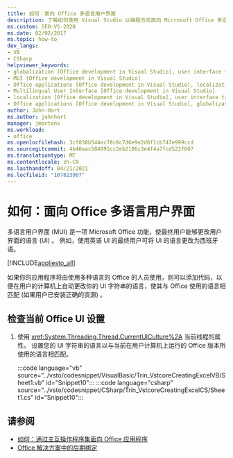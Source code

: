 ```yaml
---
title: 如何：面向 Office 多语言用户界面
description: 了解如何使用 Visual Studio 以编程方式面向 Microsoft Office 多语言用户界面。
ms.custom: SEO-VS-2020
ms.date: 02/02/2017
ms.topic: how-to
dev_langs:
- VB
- CSharp
helpviewer_keywords:
- globalization [Office development in Visual Studio], user interface targeting
- MUI [Office development in Visual Studio]
- Office applications [Office development in Visual Studio], localization
- Multilingual User Interface [Office development in Visual Studio]
- localization [Office development in Visual Studio], user interface targeting
- Office applications [Office development in Visual Studio], globalization
author: John-Hart
ms.author: johnhart
manager: jmartens
ms.workload:
- office
ms.openlocfilehash: 3cf838b544ec78c8c7d6e9e2d6f1cb747e999ccd
ms.sourcegitcommit: 4b40aac584991cc2eb2186c3e4f4a7fcd522f607
ms.translationtype: MT
ms.contentlocale: zh-CN
ms.lasthandoff: 04/21/2021
ms.locfileid: "107823907"
---
```

# <a name="how-to-target-the-office-multilingual-user-interface"></a>如何：面向 Office 多语言用户界面
  多语言用户界面 (MUI) 是一项 Microsoft Office 功能，使最终用户能够更改用户界面的语言 (UI) 。 例如，使用英语 UI 的最终用户可将 UI 的语言更改为西班牙语。

 [!INCLUDE[appliesto_all](../vsto/includes/appliesto-all-md.md)]

 如果你的应用程序将由使用多种语言的 Office 的人员使用，则可以添加代码，以便在用户的计算机上自动更改你的 UI 字符串的语言，使其与 Office 使用的语言相匹配 (如果用户已安装正确的资源) 。

## <a name="to-check-the-current-office-ui-setting"></a>检查当前 Office UI 设置

1. 使用 <xref:System.Threading.Thread.CurrentUICulture%2A> 当前线程的属性。 设置您的 UI 字符串的语言以与当前在用户计算机上运行的 Office 版本所使用的语言相匹配。

     :::code language="vb" source="../vsto/codesnippet/VisualBasic/Trin_VstcoreCreatingExcelVB/Sheet1.vb" id="Snippet10":::
     :::code language="csharp" source="../vsto/codesnippet/CSharp/Trin_VstcoreCreatingExcelCS/Sheet1.cs" id="Snippet10":::

## <a name="see-also"></a>请参阅
- [如何：通过主互操作程序集面向 Office 应用程序](../vsto/how-to-target-office-applications-through-primary-interop-assemblies.md)
- [Office 解决方案中的后期绑定](../vsto/late-binding-in-office-solutions.md)

